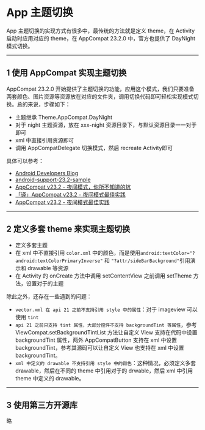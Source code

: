 # App 主题切换

App 主题切换的实现方式有很多中，最传统的方法就是定义 theme，在 Activity 启动时应用对应的 theme，在 AppCompat 23.2.0 中，官方也提供了 DayNight 模式切换。

---
## 1 使用 AppCompat 实现主题切换

AppCompat 23.2.0 开始提供了主题切换的功能，应用这个模式，我们只要准备两套颜色、图片资源等资源放在对应的文件夹，调用切换代码即可轻松实现模式切换。总的来说，步骤如下：

- 主题继承 Theme.AppCompat.DayNight
- 对于 night 主题资源，放在 xxx-night 资源目录下，与默认资源目录一一对于即可
- xml 中直接引用资源即可
- 调用 AppCompatDelegate 切换模式，然后 recreate Activity即可


具体可以参考：

- [Android Developers Blog](https://android-developers.googleblog.com/2016/02/android-support-library-232.html)
- [android-support-23.2-sample](https://github.com/liaohuqiu/android-support-23.2-sample)
- [AppCompat v23.2 - 夜间模式，你所不知道的坑](https://www.jianshu.com/p/7cf714311304)
- [「译」AppCompat v23.2 - 夜间模式最佳实践](http://kingideayou.github.io/2016/03/07/appcompat_23.2_day_night/)
- [AppCompat v23.2 - 夜间模式最佳实践](http://kingideayou.github.io/2016/03/07/appcompat_23.2_day_night/)

---
## 2 定义多套 theme 来实现主题切换

- 定义多套主题
- 在 xml 中不直接引用 `color.xml` 中的颜色，而是使用`android:textColor="?android:textColorPrimaryInverse"` 和 `"?attr/sideBarBackground"`引用演示和 drawable 等资源
- 在 Activity 的 onCreate 方法中调用 setContentView 之前调用 setTheme 方法，设置对于的主题

除此之外，还存在一些遇到的问题：

- `vector.xml 在 api 21 之前不支持引用 style 中的属性`：对于 imageview 可以使用 `tint`
- `api 21 之前只支持 tint 属性，大部分控件不支持 backgroundTint 等属性`，参考 ViewCompat.setBackgroundTintList 方法让自定义 View 支持在代码中设置 backgroundTint 属性，两外 AppCompatButton 支持在 xml 中设置 backgroundTint，参考其源码可以让自定义 View 也支持在 xml 中设置 backgroundTint。
- `xml 中定义的 drawable 不支持引用 style 中的颜色`：这种情况，必须定义多套 drawable，然后在不同的 theme 中引用对于的 drwable，然后 xml 中引用 theme 中定义的 drawable。

---
## 3 使用第三方开源库

略